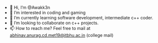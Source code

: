 - 👋 Hi, I’m @Awakk3n
- 👀 I’m interested in coding and gaming
- 🌱 I’m currently learning software development, intermediate c++ coder.
- 💞️ I’m looking to collaborate on c++ projects.
- 📫 How to reach me? Feel free to mail at abhinav.anurag.cd.met19@itbhu.ac.in (college mail)

<!---
Awakk3n/Awakk3n is a ✨ special ✨ repository because its `README.md` (this file) appears on your GitHub profile.
You can click the Preview link to take a look at your changes.
--->
